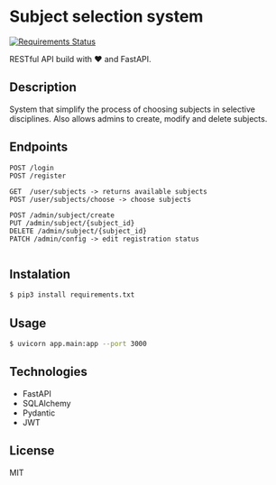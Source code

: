 # Subject selection system
[![Requirements Status](https://requires.io/github/elem3ntary/subject-selection-system/requirements.svg?branch=master)](https://requires.io/github/elem3ntary/subject-selection-system/requirements/?branch=master)

RESTful API build with ❤️ and FastAPI.


## Description
System that simplify the process of choosing subjects in selective disciplines. Also allows admins to create, modify and delete subjects.

## Endpoints
```
POST /login
POST /register

GET  /user/subjects -> returns available subjects
POST /user/subjects/choose -> choose subjects

POST /admin/subject/create
PUT /admin/subject/{subject_id}
DELETE /admin/subject/{subject_id}
PATCH /admin/config -> edit registration status


```
## Instalation
```bash
$ pip3 install requirements.txt
```

## Usage
```bash
$ uvicorn app.main:app --port 3000
```

## Technologies
+ FastAPI
+ SQLAlchemy
+ Pydantic
+ JWT


## License
MIT